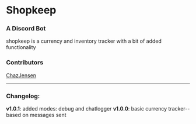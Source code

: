 # Shopkeep

### A Discord Bot

shopkeep is a currency and inventory tracker with a bit of added functionality

### Contributors

[ChazJensen](github.com/ChazJensen)

---

### Changelog:

**v1.0.1**: added modes: debug and chatlogger
**v1.0.0**: basic currency tracker--based on messages sent
